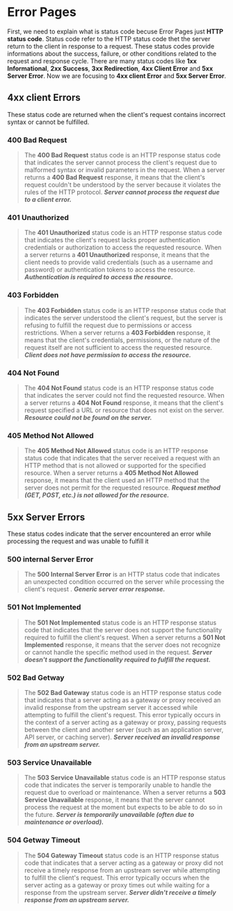 # Error Pages

First, we need to explain what is status code becuse Error Pages just **HTTP status code**.  Status code refer to the HTTP status code thet the server return to the client in response to a request. These status codes provide informations about the success, failure, or other conditions related to the request and response cycle.
There are many status codes like **1xx Informational**, **2xx Success**, **3xx Redirection**, **4xx Client Error** and **5xx Server Error**. Now we are focusing to **4xx client Error** and **5xx Server Error**.

## 4xx client Errors
These status code are returned when the client's request contains incorrect syntax or cannot be fulfilled.

### 400 Bad Request 

>The **400 Bad Request** status code is an HTTP response status code that indicates the server cannot process the client's request due to malformed syntax or invalid parameters in the request. When a server returns a **400 Bad Request** response, it means that the client's request couldn't be understood by the server because it violates the rules of the HTTP protocol. ***Server cannot process the request due to a client error.***

### 401 Unauthorized

>The **401 Unauthorized** status code is an HTTP response status code that indicates the client's request lacks proper authentication credentials or authorization to access the requested resource. When a server returns a **401 Unauthorized** response, it means that the client needs to provide valid credentials (such as a username and password) or authentication tokens to access the resource. ***Authentication is required to access the resource.***

### 403 Forbidden 

>  The **403 Forbidden** status code is an HTTP response status code that indicates the server understood the client's request, but the server is refusing to fulfill the request due to permissions or access restrictions. When a server returns a **403 Forbidden** response, it means that the client's credentials, permissions, or the nature of the request itself are not sufficient to access the requested resource. ***Client does not have permission to access the resource.***

### 404 Not Found

> The **404 Not Found** status code is an HTTP response status code that indicates the server could not find the requested resource. When a server returns a **404 Not Found** response, it means that the client's request specified a URL or resource that does not exist on the server. ***Resource could not be found on the server.***

### 405 Method Not Allowed

> The **405 Method Not Allowed** status code is an HTTP response status code that indicates that the server received a request with an HTTP method that is not allowed or supported for the specified resource. When a server returns a **405 Method Not Allowed** response, it means that the client used an HTTP method that the server does not permit for the requested resource. ***Request method (GET, POST, etc.) is not allowed for the resource.***


## 5xx Server Errors
These status codes indicate that the server encountered an error while processing the request and was unable to fulfill it

### 500 internal Server Error
>   The **500 Internal Server Error** is an HTTP status code that indicates an unexpected condition occurred on the server while processing the client's request . ***Generic server error response.***

### 501 Not Implemented 
> The **501 Not Implemented** status code is an HTTP response status code that indicates that the server does not support the functionality required to fulfill the client's request. When a server returns a **501 Not Implemented** response, it means that the server does not recognize or cannot handle the specific method used in the request. ***Server doesn't support the functionality required to fulfill the request.***
### 502 Bad Getway
> The **502 Bad Gateway** status code is an HTTP response status code that indicates that a server acting as a gateway or proxy received an invalid response from the upstream server it accessed while attempting to fulfill the client's request. This error typically occurs in the context of a server acting as a gateway or proxy, passing requests between the client and another server (such as an application server, API server, or caching server). ***Server received an invalid response from an upstream server.***

### 503 Service Unavailable

> The **503 Service Unavailable** status code is an HTTP response status code that indicates the server is temporarily unable to handle the request due to overload or maintenance. When a server returns a **503 Service Unavailable** response, it means that the server cannot process the request at the moment but expects to be able to do so in the future. ***Server is temporarily unavailable (often due to maintenance or overload).***


### 504 Getway Timeout

> The **504 Gateway Timeout** status code is an HTTP response status code that indicates that a server acting as a gateway or proxy did not receive a timely response from an upstream server while attempting to fulfill the client's request. This error typically occurs when the server acting as a gateway or proxy times out while waiting for a response from the upstream server. ***Server didn't receive a timely response from an upstream server.***